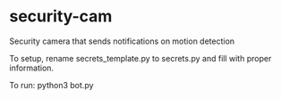 # security-cam
Security camera that sends notifications on motion detection

To setup, rename secrets_template.py to secrets.py and fill with proper information.

To run:
  python3 bot.py
